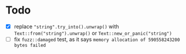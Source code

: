 # Todo
- [x] replace `"string".try_into().unwrap()` with `Text::from("string").unwrap()` or `Text::new_or_panic("string")`
- [ ] fix `fuzz::damaged` test, as it says `memory allocation of 590558243200 bytes failed`